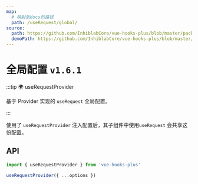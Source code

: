 ```yaml
---
map:
  # 映射到docs的路径
  path: /useRequest/global/
source:
  path: https://github.com/InhiblabCore/vue-hooks-plus/blob/master/packages/hooks/src/useRequest/useRequestProvider.ts
  demoPath: https://github.com/InhiblabCore/vue-hooks-plus/blob/master/packages/hooks/src/useRequest/docs/global/demo/demo.vue
---
```


# 全局配置 `v1.6.1`

:::tip 🌍 useRequestProvider

基于 Provider 实现的 `useRequest` 全局配置。

:::

使用了 `useRequestProvider` 注入配置后，其子组件中使用`useRequest` 会共享这份配置。

<demo src="./demo/demo.vue"
  language="vue"
  title=""
  desc="全局配置，demo2 中注入 pollingInterval=2000后，demo2中的请求开始轮询。"> </demo>

## API

```typescript
import { useRequestProvider } from 'vue-hooks-plus'

useRequestProvider({ ...options })
```

